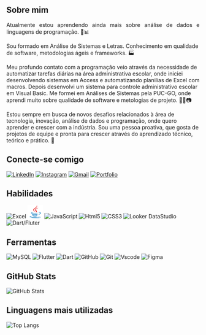 ## Sobre mim

<p align='justify'>Atualmente estou aprendendo ainda mais sobre análise de dados e linguagens de programação. ️🤖📊

Sou formado em Análise de Sistemas e Letras. Conhecimento em qualidade de software, metodologias ágeis e frameworks. 🏭

Meu profundo contato com a programação veio através da necessidade de automatizar tarefas diárias na área administrativa escolar, onde iniciei desenvolvendo sistemas em Access e automatizando planilias de Excel com macros. Depois desenvolvi um sistema para controle administrativo escolar em Visual Basic. Me formei em Análises de Sistemas pela PUC-GO, onde aprendi muito sobre qualidade de software e metologias de projeto. 🔬🔎📷

Estou sempre em busca de novos desafios relacionados à área de tecnologia, inovação, análise de dados e programação, onde quero aprender e crescer com a indústria. Sou uma pessoa proativa, que gosta de projetos de equipe e pronta para crescer através do aprendizado técnico, teórico e prático. 🎯</p>

## Conecte-se comigo

[![LinkedIn](https://img.shields.io/badge/LinkedIn-0077B5?style=for-the-badge&logo=linkedin&logoColor=white)](https://www.linkedin.com/in/domingosvanjo/)  [![Instagram](https://img.shields.io/badge/-Instagram-FFF?style=for-the-badge&logo=instagram)](https://www.instagram.com/vanjodom/) [![Gmail](https://img.shields.io/badge/Gmail-333333?style=for-the-badge&logo=gmail&logoColor=red)](mailto:domingosvanjo@gmail.com) [![Portfolio](https://img.shields.io/badge/Portfolio-FF5722?style=for-the-badge&logo=todoist&logoColor=white)](https://domingosvanjo.github.io/portifolio/)

## Habilidades

 <img src="https://www.kaptiva.ca/wp-content/uploads/2019/06/formation-excel.png" alt="Excel" title="Excel" height="30" width="35"/>  <img src="https://raw.githubusercontent.com/devicons/devicon/master/icons/java/java-original.svg" alt="Java" title="Java" height="35" width="40"/> <img src="https://cdn.icon-icons.com/icons2/2108/PNG/512/javascript_icon_130900.png" height="30" width="30" alt="JavaScript" title="JavaScript"> <img src="https://cdn.icon-icons.com/icons2/2415/PNG/96/html_plain_wordmark_logo_icon_146476.png" height="30" width="30" alt="Html5" title="Html5" > <img src="https://cdn.icon-icons.com/icons2/2415/PNG/96/css_original_wordmark_logo_icon_146576.png" height="30" width="30" alt="CSS3" title="CSS3"> <img src="https://www.gstatic.com/analytics-lego/svg/ic_looker_studio.svg" height="30" width="30" alt="Looker DataStudio" title="Looker DataStudio"> <img src="https://cdn.icon-icons.com/icons2/2530/PNG/96/dart_button_icon_151933.png" height="30" width="80" alt="Dart/Fluter" title="Dart/Fluter">

## Ferramentas

![MySQL](https://img.shields.io/badge/MySQL-00000F?style=for-the-badge&logo=mysql&logoColor=white) ![Flutter](https://img.shields.io/badge/Flutter-02569B?style=for-the-badge&logo=flutter&logoColor=white) ![Dart](https://img.shields.io/badge/Dart-0175C2?style=for-the-badge&logo=dart&logoColor=white) ![GitHub](https://img.shields.io/badge/GitHub-100000?style=for-the-badge&logo=github&logoColor=white) 	![Git](https://img.shields.io/badge/GIT-100000?style=for-the-badge&logo=git&logoColor=yellow) 	![Vscode](https://img.shields.io/badge/Vscode-007ACC?style=for-the-badge&logo=visual-studio-code&logoColor=white) ![Figma](https://img.shields.io/badge/Figma-696969?style=for-the-badge&logo=figma&logoColor=figma)

## GitHub Stats

![GitHub Stats](https://github-readme-stats.vercel.app/api?username=domingosvanjo&theme=transparent&bg_color=000&border_color=30A3DC&show_icons=true&icon_color=30A3DC&title_color=E94D5F&text_color=FFF&hide_title=true&hide=stars)

## Linguagens mais utilizadas

![Top Langs](https://github-readme-stats-git-masterrstaa-rickstaa.vercel.app/api/top-langs/?username=domingosvanjo&bg_color=000&border_color=30A3DC&title_color=E94D5F&text_color=FFF&hide_title=true)
